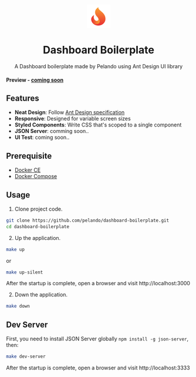 <p align="center">
  <a href="http://github.com/zuiidea/antd-admin">
    <img alt="antd-pelando" height="64" src="./public/imgs/logo.svg">
  </a>
</p>

<h1 align="center">Dashboard Boilerplate</h1>

<div align="center">

A Dashboard boilerplate made by Pelando using Ant Design UI library

</div>

#### Preview - [coming soon](http://)

## Features

- **Neat Design**: Follow [Ant Design specification](http://ant.design/)
- **Responsive**: Designed for variable screen sizes
- **Styled Components**: Write CSS that's scoped to a single component
- **JSON Server**: comming soon..
- **UI Test**: coming soon..

## Prerequisite

- [Docker CE](https://docs.docker.com/install/linux/docker-ce/ubuntu/)
- [Docker Compose](https://docs.docker.com/compose/overview/)

## Usage

1. Clone project code.

```bash
git clone https://github.com/pelando/dashboard-boilerplate.git
cd dashboard-boilerplate
```

2. Up the application.

```bash
make up
```

or

```bash
make up-silent
```

After the startup is complete, open a browser and visit http://localhost:3000

2. Down the application.

```bash
make down
```

## Dev Server

First, you need to install JSON Server globally `npm install -g json-server`, then:

```bash
make dev-server
```

After the startup is complete, open a browser and visit http://localhost:3333
